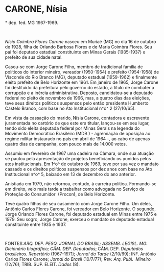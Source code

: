 CARONE, Nísia
=============

\* dep. fed. MG 1967-1969.

 

*Nísia Coimbra Flores Carone* nasceu em Muriaé (MG) no dia 16 de outubro
de 1928, filha de Orlando Barbosa Flores e de Maria Coimbra Flores. Seu
pai foi deputado estadual constituinte em Minas Gerais (1935-1937) e
prefeito de sua cidade natal.

Casou-se com Jorge Carone Filho, membro de tradicional família de
políticos do interior mineiro, vereador (1950-1954) e prefeito
(1954-1958) de Visconde do Rio Branco (MG), deputado estadual
(1959-1962) e finalmente eleito prefeito de Belo Horizonte em 1961. Em
janeiro de 1965, Jorge Carone foi destituído da prefeitura pelo governo
do estado, a título de combater a corrupção e a inércia administrativa.
Deposto, candidatou-se a deputado federal no pleito de novembro de 1966,
mas, a quatro dias das eleições, teve seus direitos políticos suspensos
pelo então presidente Humberto Castelo Branco, com base no Ato
Institucional n^o^ 2 (27/10/65).

Em vista da cassação do marido, Nísia Carone, contadora e escrevente
juramentada no cartório de que este era titular, lançou-se em seu lugar,
tendo sido eleita deputada federal por Minas Gerais na legenda do
Movimento Democrático Brasileiro (MDB.) - agremiação de oposição ao
regime militar instaurado no país em abril de 1964 -, ao cabo de apenas
quatro dias de campanha, com pouco mais de 14.000 votos.

Assumiu em fevereiro de 1967 uma cadeira na Câmara, onde sua atuação se
pautou pela apresentação de projetos beneficiando os punidos pelos atos
institucionais. Em 1^o^ de outubro de 1969, teve por sua vez o mandato
cassado e os direitos políticos suspensos por dez anos com base no Ato
Institucional n^o^ 5, baixado em 13 de dezembro do ano anterior.

Anistiada em 1979, não retornou, contudo, à carreira política.
Formando-se em direito, veio mais tarde a trabalhar como advogada no
Serviço de Proteção do Consumidor  (Procon), de Belo Horizonte.

Teve quatro filhos de seu casamento com Jorge Carone Filho. Um deles,
Antônio Carlos Flores Carone, foi vereador em Belo Horizonte. O segundo,
Jorge Orlando Flores Carone, foi deputado estadual em Minas entre 1975 e
1979. Seu sogro, Jorge Carone, exerceu o mandato de deputado estadual
constituinte entre 1935 e 1937.

 

FONTES:**ARQ. DEP. PESQ. JORNAL DO BRASIL; ASSEMB. LEGISL. MG.
*Dicionário biográfico*; CÂM. DEP*.* *Deputados*; CÂM. DEP. *Deputados
brasileiros. Repertório* (1967-1971); *Jornal da Tarde* (2/10/69); INF.
Antônio Carlos Flores Carone; *Jornal do Brasil* (10/7/77); *Rev. Arq.
Publ.  Mineiro* (12/76); TRIB. SUP. ELEIT. *Dados* (8).

 
